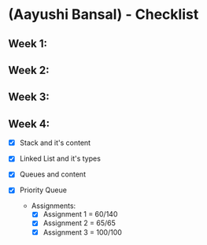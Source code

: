 # (Aayushi Bansal) - Checklist

## Week 1:


## Week 2:


## Week 3:


## Week 4:

- [x] Stack and it's content
- [x] Linked List and it's types
- [x] Queues and content
- [x] Priority Queue

  * Assignments:
    - [x] Assignment 1 = 60/140
    - [x] Assignment 2 = 65/65
    - [x] Assignment 3 = 100/100
